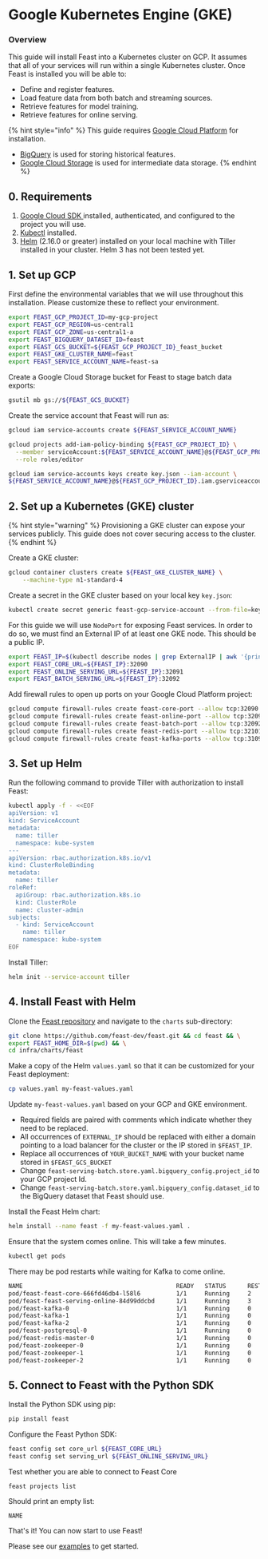 # Google Kubernetes Engine \(GKE\)

### Overview <a id="m_5245424069798496115gmail-overview-1"></a>

This guide will install Feast into a Kubernetes cluster on GCP. It assumes that all of your services will run within a single Kubernetes cluster. Once Feast is installed you will be able to:

* Define and register features.
* Load feature data from both batch and streaming sources.
* Retrieve features for model training.
* Retrieve features for online serving.

{% hint style="info" %}
This guide requires [Google Cloud Platform](https://cloud.google.com/) for installation.

* [BigQuery](https://cloud.google.com/bigquery/) is used for storing historical features.
* [Google Cloud Storage](https://cloud.google.com/storage/) is used for intermediate data storage.
{% endhint %}

## 0. Requirements

1. [Google Cloud SDK ](https://cloud.google.com/sdk/install)installed, authenticated, and configured to the project you will use.
2. [Kubectl](https://kubernetes.io/docs/tasks/tools/install-kubectl/) installed.
3. [Helm](https://helm.sh/3) \(2.16.0 or greater\) installed on your local machine with Tiller installed in your cluster. Helm 3 has not been tested yet.

## 1. Set up GCP

First define the environmental variables that we will use throughout this installation. Please customize these to reflect your environment.

```bash
export FEAST_GCP_PROJECT_ID=my-gcp-project
export FEAST_GCP_REGION=us-central1
export FEAST_GCP_ZONE=us-central1-a
export FEAST_BIGQUERY_DATASET_ID=feast
export FEAST_GCS_BUCKET=${FEAST_GCP_PROJECT_ID}_feast_bucket
export FEAST_GKE_CLUSTER_NAME=feast
export FEAST_SERVICE_ACCOUNT_NAME=feast-sa
```

Create a Google Cloud Storage bucket for Feast to stage batch data exports:

```bash
gsutil mb gs://${FEAST_GCS_BUCKET}
```

Create the service account that Feast will run as:

```bash
gcloud iam service-accounts create ${FEAST_SERVICE_ACCOUNT_NAME}

gcloud projects add-iam-policy-binding ${FEAST_GCP_PROJECT_ID} \
  --member serviceAccount:${FEAST_SERVICE_ACCOUNT_NAME}@${FEAST_GCP_PROJECT_ID}.iam.gserviceaccount.com \
  --role roles/editor

gcloud iam service-accounts keys create key.json --iam-account \
${FEAST_SERVICE_ACCOUNT_NAME}@${FEAST_GCP_PROJECT_ID}.iam.gserviceaccount.com
```

## 2. Set up a Kubernetes \(GKE\) cluster

{% hint style="warning" %}
Provisioning a GKE cluster can expose your services publicly. This guide does not cover securing access to the cluster.
{% endhint %}

Create a GKE cluster:

```bash
gcloud container clusters create ${FEAST_GKE_CLUSTER_NAME} \
    --machine-type n1-standard-4
```

Create a secret in the GKE cluster based on your local key `key.json`:

```bash
kubectl create secret generic feast-gcp-service-account --from-file=key.json
```

For this guide we will use `NodePort` for exposing Feast services. In order to do so, we must find an External IP of at least one GKE node. This should be a public IP.

```bash
export FEAST_IP=$(kubectl describe nodes | grep ExternalIP | awk '{print $2}' | head -n 1)
export FEAST_CORE_URL=${FEAST_IP}:32090
export FEAST_ONLINE_SERVING_URL=${FEAST_IP}:32091
export FEAST_BATCH_SERVING_URL=${FEAST_IP}:32092
```

Add firewall rules to open up ports on your Google Cloud Platform project:

```bash
gcloud compute firewall-rules create feast-core-port --allow tcp:32090
gcloud compute firewall-rules create feast-online-port --allow tcp:32091
gcloud compute firewall-rules create feast-batch-port --allow tcp:32092
gcloud compute firewall-rules create feast-redis-port --allow tcp:32101
gcloud compute firewall-rules create feast-kafka-ports --allow tcp:31090-31095
```

## 3. Set up Helm

Run the following command to provide Tiller with authorization to install Feast:

```bash
kubectl apply -f - <<EOF
apiVersion: v1
kind: ServiceAccount
metadata:
  name: tiller
  namespace: kube-system
---
apiVersion: rbac.authorization.k8s.io/v1
kind: ClusterRoleBinding
metadata:
  name: tiller
roleRef:
  apiGroup: rbac.authorization.k8s.io
  kind: ClusterRole
  name: cluster-admin
subjects:
  - kind: ServiceAccount
    name: tiller
    namespace: kube-system
EOF
```

Install Tiller:

```bash
helm init --service-account tiller
```

## 4. Install Feast with Helm

Clone the [Feast repository](https://github.com/feast-dev/feast/) and navigate to the `charts` sub-directory:

```bash
git clone https://github.com/feast-dev/feast.git && cd feast && \
export FEAST_HOME_DIR=$(pwd) && \
cd infra/charts/feast
```

Make a copy of the Helm `values.yaml` so that it can be customized for your Feast deployment:

```bash
cp values.yaml my-feast-values.yaml
```

Update `my-feast-values.yaml` based on your GCP and GKE environment.

* Required fields are paired with comments which indicate whether they need to be replaced.
* All occurrences of `EXTERNAL_IP` should be replaced with either a domain pointing to a load balancer for the cluster or the IP stored in `$FEAST_IP`.
* Replace all occurrences of `YOUR_BUCKET_NAME` with your bucket name stored in `$FEAST_GCS_BUCKET`
* Change `feast-serving-batch.store.yaml.bigquery_config.project_id` to your GCP project Id.
* Change `feast-serving-batch.store.yaml.bigquery_config.dataset_id` to the BigQuery dataset that Feast should use.

Install the Feast Helm chart:

```bash
helm install --name feast -f my-feast-values.yaml .
```

Ensure that the system comes online. This will take a few minutes.

```bash
kubectl get pods
```

There may be pod restarts while waiting for Kafka to come online.

```bash
NAME                                           READY   STATUS      RESTARTS   AGE
pod/feast-feast-core-666fd46db4-l58l6          1/1     Running     2          5m
pod/feast-feast-serving-online-84d99ddcbd      1/1     Running     3          6m
pod/feast-kafka-0                              1/1     Running     0          3m
pod/feast-kafka-1                              1/1     Running     0          4m
pod/feast-kafka-2                              1/1     Running     0          4m
pod/feast-postgresql-0                         1/1     Running     0          5m
pod/feast-redis-master-0                       1/1     Running     0          5m
pod/feast-zookeeper-0                          1/1     Running     0          5m
pod/feast-zookeeper-1                          1/1     Running     0          5m
pod/feast-zookeeper-2                          1/1     Running     0          5m
```

## 5. Connect to Feast with the Python SDK

Install the Python SDK using pip:

```bash
pip install feast
```

Configure the Feast Python SDK:

```bash
feast config set core_url ${FEAST_CORE_URL}
feast config set serving_url ${FEAST_ONLINE_SERVING_URL}
```

Test whether you are able to connect to Feast Core

```text
feast projects list
```

Should print an empty list:

```text
NAME
```

That's it! You can now start to use Feast!

Please see our [examples](https://github.com/feast-dev/feast/blob/master/examples/) to get started.

